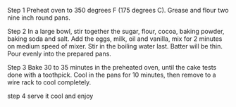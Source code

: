 Step 1
Preheat oven to 350 degrees F (175 degrees C). Grease and flour two nine inch round pans.

Step 2
In a large bowl, stir together the sugar, flour, cocoa, baking powder, baking soda and salt. Add the eggs, milk, oil and vanilla, mix for 2 minutes on medium speed of mixer. Stir in the boiling water last. Batter will be thin. Pour evenly into the prepared pans.

Step 3
Bake 30 to 35 minutes in the preheated oven, until the cake tests done with a toothpick. Cool in the pans for 10 minutes, then remove to a wire rack to cool completely.

step 4
serve it cool and enjoy